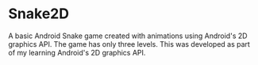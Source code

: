 # Snake2D
A basic Android Snake game created with animations using Android's 2D graphics API. The game has only three levels. This was developed as part of my learning Android's 2D graphics API.


